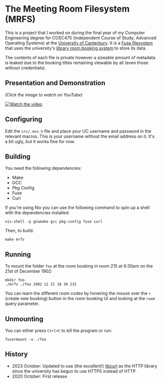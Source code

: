 # The Meeting Room Filesystem (MRFS)

This is a project that I worked on during the final year of my Computer Engineering degree for COSC475 (Independent Course of Study; Advanced Operating Systems) at the [University of Canterbury](https://www.canterbury.ac.nz/).
It is a [Fuse filesystem](https://www.kernel.org/doc/html/next/filesystems/fuse.html) that uses the university's [library room booking system](https://library.canterbury.ac.nz/webapps/mrbs/week.php) to store its data.

The contents of each file is private however a sizeable amount of metadata is leaked due to the booking titles remaining viewable by all (even those without credentials).

## Presentation and Demonstration

_(Click the image to watch on YouTube)_

[![Watch the video](https://img.youtube.com/vi/-xAY_4wRgxg/hqdefault.jpg)](https://www.youtube.com/embed/-xAY_4wRgxg)

## Configuring

Edit the `src/.env.h` file and place your UC username and password in the relevant macros.
This is your username without the email address on it.
It's a bit ugly, but it works fine for now.

## Building

You need the following dependencies:

- Make
- GCC
- Pkg Config
- Fuse
- Curl

If you're using Nix you can use the following command to spin up a shell with the dependencies installed:

```shell
nix-shell -p gnumake gcc pkg-config fuse curl
```

Then, to build:

```shell
make mrfs
```

## Running

To mount the folder `foo` at the room booking in room 215 at 6:30pm on the 21st of December 1902:

```shell
mkdir foo
./mrfs ./foo 1902 12 21 18 30 215
```

You can learn the different room codes by hovering the mouse over the `+` (create new booking) button in the room booking UI and looking at the `room` query parameter.

## Unmounting

You can either press `Ctrl+C` to kill the program or run:

```shell
fusermount -u ./foo
```

## History

- 2023 October: Updated to use (the excellent!) [libcurl](https://curl.se/libcurl/) as the HTTP library since the university has begun to use HTTPS instead of HTTP.
- 2020 October: First release